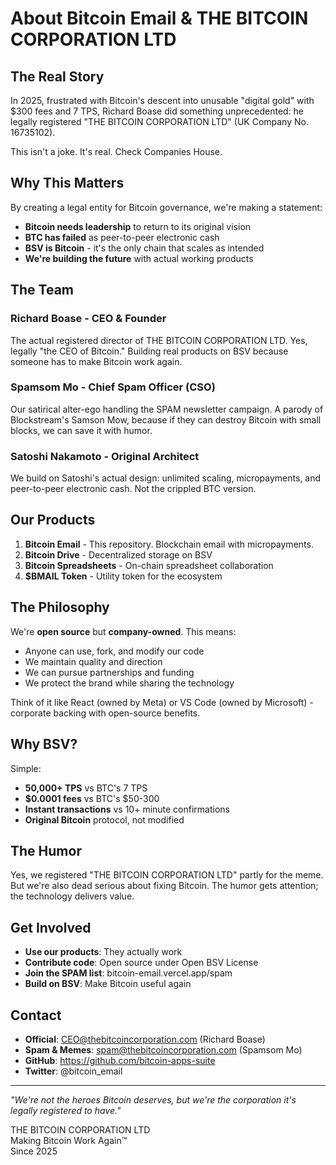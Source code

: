 # About Bitcoin Email & THE BITCOIN CORPORATION LTD

## The Real Story

In 2025, frustrated with Bitcoin's descent into unusable "digital gold" with $300 fees and 7 TPS, Richard Boase did something unprecedented: he legally registered "THE BITCOIN CORPORATION LTD" (UK Company No. 16735102).

This isn't a joke. It's real. Check Companies House.

## Why This Matters

By creating a legal entity for Bitcoin governance, we're making a statement:
- **Bitcoin needs leadership** to return to its original vision
- **BTC has failed** as peer-to-peer electronic cash
- **BSV is Bitcoin** - it's the only chain that scales as intended
- **We're building the future** with actual working products

## The Team

### Richard Boase - CEO & Founder
The actual registered director of THE BITCOIN CORPORATION LTD. Yes, legally "the CEO of Bitcoin." Building real products on BSV because someone has to make Bitcoin work again.

### Spamsom Mo - Chief Spam Officer (CSO)
Our satirical alter-ego handling the SPAM newsletter campaign. A parody of Blockstream's Samson Mow, because if they can destroy Bitcoin with small blocks, we can save it with humor.

### Satoshi Nakamoto - Original Architect
We build on Satoshi's actual design: unlimited scaling, micropayments, and peer-to-peer electronic cash. Not the crippled BTC version.

## Our Products

1. **Bitcoin Email** - This repository. Blockchain email with micropayments.
2. **Bitcoin Drive** - Decentralized storage on BSV
3. **Bitcoin Spreadsheets** - On-chain spreadsheet collaboration
4. **$BMAIL Token** - Utility token for the ecosystem

## The Philosophy

We're **open source** but **company-owned**. This means:
- Anyone can use, fork, and modify our code
- We maintain quality and direction
- We can pursue partnerships and funding
- We protect the brand while sharing the technology

Think of it like React (owned by Meta) or VS Code (owned by Microsoft) - corporate backing with open-source benefits.

## Why BSV?

Simple:
- **50,000+ TPS** vs BTC's 7 TPS
- **$0.0001 fees** vs BTC's $50-300
- **Instant transactions** vs 10+ minute confirmations
- **Original Bitcoin** protocol, not modified

## The Humor

Yes, we registered "THE BITCOIN CORPORATION LTD" partly for the meme. But we're also dead serious about fixing Bitcoin. The humor gets attention; the technology delivers value.

## Get Involved

- **Use our products**: They actually work
- **Contribute code**: Open source under Open BSV License
- **Join the SPAM list**: bitcoin-email.vercel.app/spam
- **Build on BSV**: Make Bitcoin useful again

## Contact

- **Official**: CEO@thebitcoincorporation.com (Richard Boase)
- **Spam & Memes**: spam@thebitcoincorporation.com (Spamsom Mo)
- **GitHub**: https://github.com/bitcoin-apps-suite
- **Twitter**: @bitcoin_email

---

*"We're not the heroes Bitcoin deserves, but we're the corporation it's legally registered to have."*

THE BITCOIN CORPORATION LTD  
Making Bitcoin Work Again™  
Since 2025